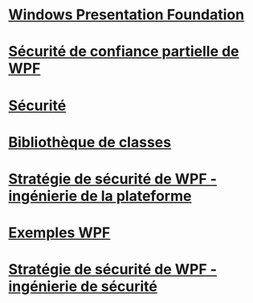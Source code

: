 # [Windows Presentation Foundation](index.md)
# [Sécurité de confiance partielle de WPF](wpf-partial-trust-security.md)
# [Sécurité](security-wpf.md)
# [Bibliothèque de classes](class-library-wpf.md)
# [Stratégie de sécurité de WPF - ingénierie de la plateforme](wpf-security-strategy-platform-security.md)
# [Exemples WPF](wpf-samples.md)
# [Stratégie de sécurité de WPF - ingénierie de sécurité](wpf-security-strategy-security-engineering.md)
